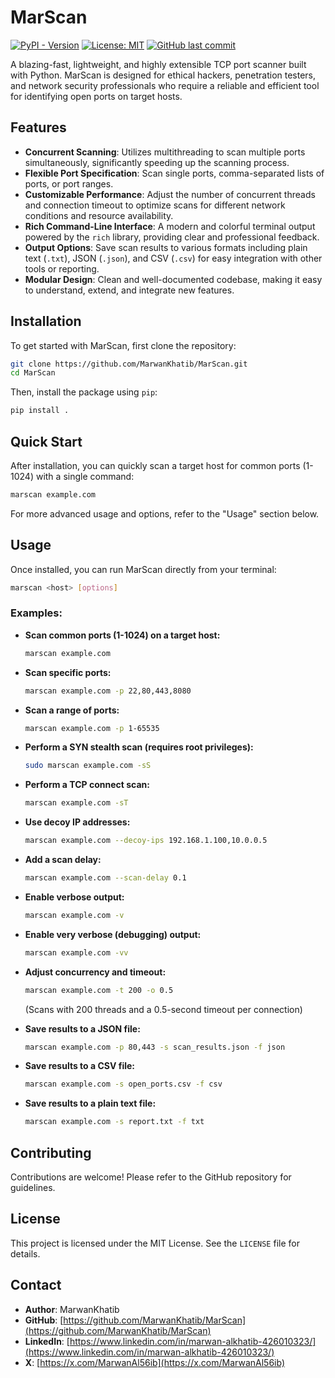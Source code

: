 # MarScan

[![PyPI - Version](https://img.shields.io/pypi/v/marscan)](https://pypi.org/project/marscan/)
[![License: MIT](https://img.shields.io/badge/License-MIT-yellow.svg)](https://opensource.org/licenses/MIT)
[![GitHub last commit](https://img.shields.io/github/last-commit/MarwanKhatib/MarScan)](https://github.com/MarwanKhatib/MarScan)

A blazing-fast, lightweight, and highly extensible TCP port scanner built with Python. MarScan is designed for ethical hackers, penetration testers, and network security professionals who require a reliable and efficient tool for identifying open ports on target hosts.

## Features

- **Concurrent Scanning**: Utilizes multithreading to scan multiple ports simultaneously, significantly speeding up the scanning process.
- **Flexible Port Specification**: Scan single ports, comma-separated lists of ports, or port ranges.
- **Customizable Performance**: Adjust the number of concurrent threads and connection timeout to optimize scans for different network conditions and resource availability.
- **Rich Command-Line Interface**: A modern and colorful terminal output powered by the `rich` library, providing clear and professional feedback.
- **Output Options**: Save scan results to various formats including plain text (`.txt`), JSON (`.json`), and CSV (`.csv`) for easy integration with other tools or reporting.
- **Modular Design**: Clean and well-documented codebase, making it easy to understand, extend, and integrate new features.

## Installation

To get started with MarScan, first clone the repository:

```bash
git clone https://github.com/MarwanKhatib/MarScan.git
cd MarScan
```

Then, install the package using `pip`:

```bash
pip install .
```

## Quick Start

After installation, you can quickly scan a target host for common ports (1-1024) with a single command:

```bash
marscan example.com
```

For more advanced usage and options, refer to the "Usage" section below.

## Usage

Once installed, you can run MarScan directly from your terminal:

```bash
marscan <host> [options]
```

### Examples:

- **Scan common ports (1-1024) on a target host:**

  ```bash
  marscan example.com
  ```

- **Scan specific ports:**

  ```bash
  marscan example.com -p 22,80,443,8080
  ```

- **Scan a range of ports:**

  ```bash
  marscan example.com -p 1-65535
  ```

- **Perform a SYN stealth scan (requires root privileges):**

  ```bash
  sudo marscan example.com -sS
  ```

- **Perform a TCP connect scan:**

  ```bash
  marscan example.com -sT
  ```

- **Use decoy IP addresses:**

  ```bash
  marscan example.com --decoy-ips 192.168.1.100,10.0.0.5
  ```

- **Add a scan delay:**

  ```bash
  marscan example.com --scan-delay 0.1
  ```

- **Enable verbose output:**

  ```bash
  marscan example.com -v
  ```

- **Enable very verbose (debugging) output:**

  ```bash
  marscan example.com -vv
  ```

- **Adjust concurrency and timeout:**

  ```bash
  marscan example.com -t 200 -o 0.5
  ```

  (Scans with 200 threads and a 0.5-second timeout per connection)

- **Save results to a JSON file:**

  ```bash
  marscan example.com -p 80,443 -s scan_results.json -f json
  ```

- **Save results to a CSV file:**

  ```bash
  marscan example.com -s open_ports.csv -f csv
  ```

- **Save results to a plain text file:**
  ```bash
  marscan example.com -s report.txt -f txt
  ```

## Contributing

Contributions are welcome! Please refer to the GitHub repository for guidelines.

## License

This project is licensed under the MIT License. See the `LICENSE` file for details.

## Contact

- **Author**: MarwanKhatib
- **GitHub**: [https://github.com/MarwanKhatib/MarScan](https://github.com/MarwanKhatib/MarScan)
- **LinkedIn**: [https://www.linkedin.com/in/marwan-alkhatib-426010323/](https://www.linkedin.com/in/marwan-alkhatib-426010323/)
- **X**: [https://x.com/MarwanAl56ib](https://x.com/MarwanAl56ib)
